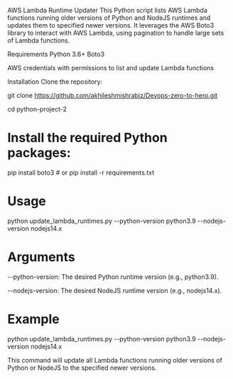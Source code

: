 AWS Lambda Runtime Updater
This Python script lists AWS Lambda functions running older versions of Python and NodeJS runtimes and updates them to specified newer versions. It leverages the AWS Boto3 library to interact with AWS Lambda, using pagination to handle large sets of Lambda functions.

Requirements
Python 3.6+
Boto3

AWS credentials with permissions to list and update Lambda functions

Installation
Clone the repository:

git clone https://github.com/akhileshmishrabiz/Devops-zero-to-hero.git

cd python-project-2


# Install the required Python packages:
pip install boto3 # or pip install -r requirements.txt

# Usage

python update_lambda_runtimes.py --python-version python3.9 --nodejs-version nodejs14.x

# Arguments

--python-version: The desired Python runtime version (e.g., python3.9).

--nodejs-version: The desired NodeJS runtime version (e.g., nodejs14.x).

# Example

python update_lambda_runtimes.py --python-version python3.9 --nodejs-version nodejs14.x

This command will update all Lambda functions running older versions of Python or NodeJS to the specified newer versions.

